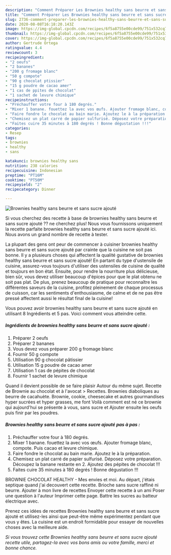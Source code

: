 ```yaml
---
description: "Comment Préparer Les Brownies healthy sans beurre et sans sucre ajouté"
title: "Comment Préparer Les Brownies healthy sans beurre et sans sucre ajouté"
slug: 2736-comment-preparer-les-brownies-healthy-sans-beurre-et-sans-sucre-ajoute
date: 2020-08-08T16:18:20.143Z
image: https://img-global.cpcdn.com/recipes/6f5a8755e00cde99/751x532cq70/brownies-healthy-sans-beurre-et-sans-sucre-ajoute-photo-principale-de-la-recette.jpg
thumbnail: https://img-global.cpcdn.com/recipes/6f5a8755e00cde99/751x532cq70/brownies-healthy-sans-beurre-et-sans-sucre-ajoute-photo-principale-de-la-recette.jpg
cover: https://img-global.cpcdn.com/recipes/6f5a8755e00cde99/751x532cq70/brownies-healthy-sans-beurre-et-sans-sucre-ajoute-photo-principale-de-la-recette.jpg
author: Gertrude Ortega
ratingvalue: 4.4
reviewcount: 3
recipeingredient:
- "2 oeufs"
- "2 bananes"
- "200 g fromage blanc"
- "50 g compote"
- "90 g chocolat ptissier"
- "15 g poudre de cacao amer"
- "1 cas de ppites de chocolat"
- "1 sachet de levure chimique"
recipeinstructions:
- "Préchauffer votre four à 180 degrés."
- "Mixer 1 banane. fouettez la avec vos œufs. Ajouter fromage blanc, compote. Puis cacao et levure chimique."
- "Faire fondre le chocolat au bain marie. Ajoutez le à la préparation."
- "Chemisez un plat carré de papier sulfurisé. Déposez votre préparation. Découpez la banane restante en 2. Ajoutez des pépites de chocolat !!!"
- "Faites cuire 35 minutes à 180 degrés ! Bonne dégustation !!!"
categories:
- Resep
tags:
- brownies
- healthy
- sans

katakunci: brownies healthy sans 
nutrition: 238 calories
recipecuisine: Indonesian
preptime: "PT16M"
cooktime: "PT50M"
recipeyield: "2"
recipecategory: Dinner

---
```



![Brownies healthy sans beurre et sans sucre ajouté](https://img-global.cpcdn.com/recipes/6f5a8755e00cde99/751x532cq70/brownies-healthy-sans-beurre-et-sans-sucre-ajoute-photo-principale-de-la-recette.jpg)

Si vous cherchez des recette à base de brownies healthy sans beurre et sans sucre ajouté ?? ne cherchez plus! Nous vous fournissons uniquement la recette parfaite brownies healthy sans beurre et sans sucre ajouté ici. Nous avons un grand nombre de recette à tester.

La plupart des gens ont peur de commencer à cuisiner brownies healthy sans beurre et sans sucre ajouté par crainte que la cuisine ne soit pas bonne. Il y a plusieurs choses qui affectent la qualité gustative de brownies healthy sans beurre et sans sucre ajouté! En partant du type d'ustensile de cuisine, assurez-vous toujours d'utiliser des ustensiles de cuisine de qualité et toujours en bon état. Ensuite, pour rendre la nourriture plus délicieuse, bien sûr, vous devez utiliser beaucoup d'épices pour que le plat obtenu ne soit pas plat. De plus, prenez beaucoup de pratique pour reconnaître les différentes saveurs de la cuisine, profitez pleinement de chaque processus de cuisson, car les sentiments d'enthousiasme, de calme et de ne pas être pressé affectent aussi le résultat final de la cuisine!

<!--inarticleads1-->

Vous pouvez avoir brownies healthy sans beurre et sans sucre ajouté en utilisant 8 Ingrédients et 5 pas. Voici comment vous atteindre cette.

##### Ingrédients de brownies healthy sans beurre et sans sucre ajouté :

1. Préparer 2 oeufs
1. Préparer 2 bananes
1. Vous devez vous préparer 200 g fromage blanc
1. Fournir 50 g compote
1. Utilisation 90 g chocolat pâtissier
1. Utilisation 15 g poudre de cacao amer
1. Utilisation 1 cas de pépites de chocolat
1. Fournir 1 sachet de levure chimique


Quand il devient possible de se faire plaisir Autour du même sujet. Recette de Brownie au chocolat et à l&#39;avocat &gt; Recettes. Brownies diaboliques au beurre de cacahuète. Brownie, cookie, cheesecake et autres gourmandises hyper sucrées et hyper grasses, me font Voilà comment est né ce brownie qui aujourd&#39;hui se présente à vous, sans sucre et Ajouter ensuite les oeufs puis finir par les poudres. 

<!--inarticleads2-->

##### Brownies healthy sans beurre et sans sucre ajouté pas à pas :

1. Préchauffer votre four à 180 degrés.
1. Mixer 1 banane. fouettez la avec vos œufs. Ajouter fromage blanc, compote. Puis cacao et levure chimique.
1. Faire fondre le chocolat au bain marie. Ajoutez le à la préparation.
1. Chemisez un plat carré de papier sulfurisé. Déposez votre préparation. Découpez la banane restante en 2. Ajoutez des pépites de chocolat !!!
1. Faites cuire 35 minutes à 180 degrés ! Bonne dégustation !!!


BROWNIE CHOCOLAT HEALTHY - Mes envies et moi. Au départ, j&#39;étais septique quand j&#39;ai decouvert cette recette. Brioche sans sucre raffiné ni beurre. Ajouter à mon livre de recettes Envoyer cette recette à un ami Poser une question à l&#39;auteur Imprimer cette page. Battre les sucres au batteur électrique avec. 

<!--inarticleads1-->

<p>
Prenez ces idées de recettes Brownies healthy sans beurre et sans sucre ajouté et utilisez-les ainsi que peut-être même expérimentez pendant que vous y êtes. La cuisine est un endroit formidable pour essayer de nouvelles choses avec la meilleure aide.
</p>

<p>
<i>Si vous trouvez cette Brownies healthy sans beurre et sans sucre ajouté recette utile, partagez-la avec vos bons amis ou votre famille, merci et bonne chance.</i>
</p>
